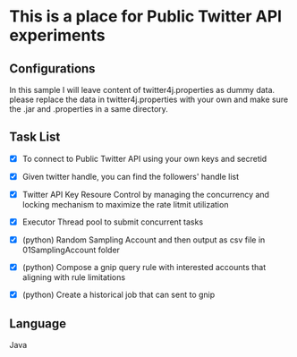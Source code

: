 # This is a place for Public Twitter API experiments

 
##   Configurations
In this sample I will leave content of twitter4j.properties as dummy data. please replace the data in twitter4j.properties with your own and make sure the .jar and .properties in a same directory.

##  Task List

- [x] To connect to Public Twitter API using your own keys and secretid
- [x] Given twitter handle, you can find the followers' handle list
- [x] Twitter API Key Resoure Control by managing the concurrency and locking mechanism to maximize the rate litmit utilization
- [x] Executor Thread pool to submit concurrent tasks
- [x] (python) Random Sampling Account and then output as csv file in 01SamplingAccount folder
- [x] (python) Compose a gnip query rule with interested accounts that aligning with rule limitations
- [x] (python) Create a historical job that can sent to gnip


## Language 

Java